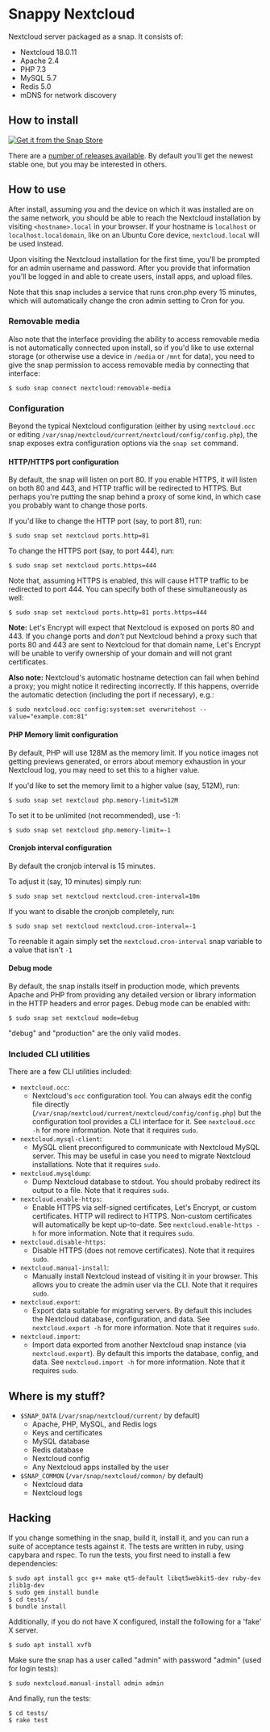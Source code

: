# Snappy Nextcloud

Nextcloud server packaged as a snap. It consists of:

- Nextcloud 18.0.11
- Apache 2.4
- PHP 7.3
- MySQL 5.7
- Redis 5.0
- mDNS for network discovery


## How to install

[![Get it from the Snap Store](https://snapcraft.io/static/images/badges/en/snap-store-white.svg)](https://snapcraft.io/nextcloud)

There are a [number of releases available][1]. By default you'll get the newest
stable one, but you may be interested in others.


## How to use

After install, assuming you and the device on which it was installed are on the
same network, you should be able to reach the Nextcloud installation by visiting
`<hostname>.local` in your browser. If your hostname is `localhost` or
`localhost.localdomain`, like on an Ubuntu Core device, `nextcloud.local` will
be used instead.

Upon visiting the Nextcloud installation for the first time, you'll be prompted
for an admin username and password. After you provide that information you'll be
logged in and able to create users, install apps, and upload files.

Note that this snap includes a service that runs cron.php every 15 minutes,
which will automatically change the cron admin setting to Cron for you.


### Removable media

Also note that the interface providing the ability to access removable media is
not automatically connected upon install, so if you'd like to use external
storage (or otherwise use a device in `/media` or `/mnt` for data), you need to
give the snap permission to access removable media by connecting that
interface:

    $ sudo snap connect nextcloud:removable-media


### Configuration

Beyond the typical Nextcloud configuration (either by using `nextcloud.occ` or
editing `/var/snap/nextcloud/current/nextcloud/config/config.php`), the snap
exposes extra configuration options via the `snap set` command.


#### HTTP/HTTPS port configuration

By default, the snap will listen on port 80. If you enable HTTPS, it will listen
on both 80 and 443, and HTTP traffic will be redirected to HTTPS. But perhaps
you're putting the snap behind a proxy of some kind, in which case you probably
want to change those ports.

If you'd like to change the HTTP port (say, to port 81), run:

    $ sudo snap set nextcloud ports.http=81

To change the HTTPS port (say, to port 444), run:

    $ sudo snap set nextcloud ports.https=444

Note that, assuming HTTPS is enabled, this will cause HTTP traffic to be
redirected to port 444. You can specify both of these simultaneously as well:

    $ sudo snap set nextcloud ports.http=81 ports.https=444

**Note:** Let's Encrypt will expect that Nextcloud is exposed on ports 80 and
443. If you change ports and _don't_ put Nextcloud behind a proxy such that
ports 80 and 443 are sent to Nextcloud for that domain name, Let's Encrypt will
be unable to verify ownership of your domain and will not grant certificates.

**Also note:** Nextcloud's automatic hostname detection can fail when behind
a proxy; you might notice it redirecting incorrectly. If this happens, override
the automatic detection (including the port if necessary), e.g.:

    $ sudo nextcloud.occ config:system:set overwritehost --value="example.com:81"


#### PHP Memory limit configuration

By default, PHP will use 128M as the memory limit. If you notice images not
getting previews generated, or errors about memory exhaustion in your Nextcloud
log, you may need to set this to a higher value.

If you'd like to set the memory limit to a higher value (say, 512M), run:

    $ sudo snap set nextcloud php.memory-limit=512M

To set it to be unlimited (not recommended), use -1:

    $ sudo snap set nextcloud php.memory-limit=-1


#### Cronjob interval configuration

By default the cronjob interval is 15 minutes.

To adjust it (say, 10 minutes) simply run:

    $ sudo snap set nextcloud nextcloud.cron-interval=10m

If you want to disable the cronjob completely, run:

    $ sudo snap set nextcloud nextcloud.cron-interval=-1

To reenable it again simply set the `nextcloud.cron-interval` snap variable to a value that isn't `-1`


#### Debug mode

By default, the snap installs itself in production mode, which prevents Apache
and PHP from providing any detailed version or library information in the HTTP
headers and error pages. Debug mode can be enabled with:

    $ sudo snap set nextcloud mode=debug

"debug" and "production" are the only valid modes.


### Included CLI utilities

There are a few CLI utilities included:

- `nextcloud.occ`:
    - Nextcloud's `occ` configuration tool. You can always edit the config file
      directly (`/var/snap/nextcloud/current/nextcloud/config/config.php`) but
      the configuration tool provides a CLI interface for it. See
      `nextcloud.occ -h` for more information. Note that it requires `sudo`.
- `nextcloud.mysql-client`:
    - MySQL client preconfigured to communicate with Nextcloud MySQL server.
      This may be useful in case you need to migrate Nextcloud installations.
      Note that it requires `sudo`.
- `nextcloud.mysqldump`:
    - Dump Nextcloud database to stdout. You should probaby redirect its output
      to a file. Note that it requires `sudo`.
- `nextcloud.enable-https`:
    - Enable HTTPS via self-signed certificates, Let's Encrypt, or custom
      certificates. HTTP will redirect to HTTPS. Non-custom certificates will
      automatically be kept up-to-date. See `nextcloud.enable-https -h` for more
      information. Note that it requires `sudo`.
- `nextcloud.disable-https`:
    - Disable HTTPS (does not remove certificates). Note that it requires
      `sudo`.
- `nextcloud.manual-install`:
    - Manually install Nextcloud instead of visiting it in your browser. This
      allows you to create the admin user via the CLI. Note that it requires
      `sudo`.
- `nextcloud.export`:
    - Export data suitable for migrating servers. By default this includes the
      Nextcloud database, configuration, and data. See `nextcloud.export -h` for
      more information. Note that it requires `sudo`.
- `nextcloud.import`:
    - Import data exported from another Nextcloud snap instance (via
      `nextcloud.export`). By default this imports the database, config, and
      data. See `nextcloud.import -h` for more information. Note that it
      requires `sudo`.


## Where is my stuff?

- `$SNAP_DATA` (`/var/snap/nextcloud/current/` by default)
    - Apache, PHP, MySQL, and Redis logs
    - Keys and certificates
    - MySQL database
    - Redis database
    - Nextcloud config
    - Any Nextcloud apps installed by the user
- `$SNAP_COMMON` (`/var/snap/nextcloud/common/` by default)
    - Nextcloud data
    - Nextcloud logs


## Hacking

If you change something in the snap, build it, install it, and you can run a
suite of acceptance tests against it. The tests are written in ruby, using
capybara and rspec. To run the tests, you first need to install a few
dependencies:

    $ sudo apt install gcc g++ make qt5-default libqt5webkit5-dev ruby-dev zlib1g-dev
    $ sudo gem install bundle
    $ cd tests/
    $ bundle install

Additionally, if you do not have X configured, install the following for a
'fake' X server.

    $ sudo apt install xvfb

Make sure the snap has a user called "admin" with password "admin" (used for
login tests):

    $ sudo nextcloud.manual-install admin admin

And finally, run the tests:

    $ cd tests/
    $ rake test

[1]: https://github.com/nextcloud/nextcloud-snap/wiki/Release-strategy
